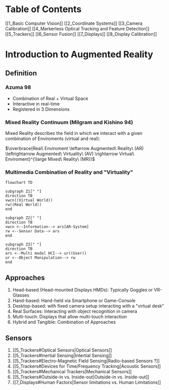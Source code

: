 # Table of Contents
 [[1_Basic Computer Vision]]
 [[2_Coordinate Systems]]
 [[3_Camera Calibration]]
 [[4_Markerless Optical Tracking and Feature Detection]]
 [[5_Trackers]]
 [[6_Sensor Fusion]]
 [[7_Displays]]
 [[8_Display Calibration]]
# Introduction to Augmented Reality 

## Definition
### Azuma 98
- Combination of Real + Virtual Space
- Interactive in real-time
- Registered in 3 Dimensions
### Mixed Reality Continuum (Milgram and Kishino 94)

Mixed Reality describes the field in which we interact with a given combination of Enviroments (virtual and real):

$\overbrace{Real\ Enviroment \leftarrow Augmented\ Reality\ (AR) \leftrightarrow Augmented\ Virtuality\ (AV) \rightarrow Virtual\ Enviroment}^{\large Mixed\ Reality\ (MR)}$

### Multimedia Combination of Reality and "Virtuality"


```mermaid
flowchart TD

subgraph Z1[" "]
direction TB
vwcn((Virtual World))
rw((Real World))
end 

subgraph Z2[" "]
direction TB
vwcn <--Information--> ars[AR-System]
rw <--Sensor Data--> ars
end

subgraph Z3[" "]
direction TB
ars <--Multi modal HCI--> ur((User))
ur <--Object Manipulation--> rw
end
```

## Approaches

1. Head-based (Head-mounted Displays HMDs): Typically Goggles or VR-Glasses
2. Hand-based: Hand-held via Smartphone or Game-Console
3. Desktop-based: with fixed camera setup interacting with a "virtual desk"
4. Real Surfaces: Interacting with object recognition in camera
5. Multi-touch: Displays that allow multi-touch interaction
6. Hybrid and Tangible: Combination of Approaches

## Sensors

1. [[5_Trackers#Optical Sensors|Optical Sensors]]
2. [[5_Trackers#Inertial Sensing|Intertial Sensing]]
3. [[5_Trackers#Electro-Magnetic Field Sensing|Radio-based Sensors ?]]
4. [[5_Trackers#Devices for Time/Frequency Tracking|Acoustic Sensors]]
5. [[5_Trackers#Mechanical Trackers|Mechanical Sensors]]
6. [[5_Trackers#Outside-in vs. Inside-out|Outside-in vs. Inside-out]]
7. [[7_Displays#Human Factors|Sensor limitations vs. Human Limitations]]





